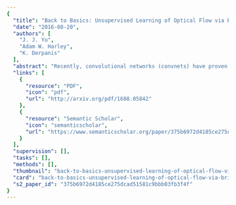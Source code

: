 ```yaml
---
{
  "title": "Back to Basics: Unsupervised Learning of Optical Flow via Brightness Constancy and Motion Smoothness",
  "date": "2016-08-20",
  "authors": [
    "J. J. Yu",
    "Adam W. Harley",
    "K. Derpanis"
  ],
  "abstract": "Recently, convolutional networks (convnets) have proven useful for predicting optical flow. Much of this success is predicated on the availability of large datasets that require expensive and involved data acquisition and laborious labeling. To bypass these challenges, we propose an unsupervised approach (i.e., without leveraging groundtruth flow) to train a convnet end-to-end for predicting optical flow between two images. We use a loss function that combines a data term that measures photometric constancy over time with a spatial term that models the expected variation of flow across the image. Together these losses form a proxy measure for losses based on the groundtruth flow. Empirically, we show that a strong convnet baseline trained with the proposed unsupervised approach outperforms the same network trained with supervision on the KITTI dataset.",
  "links": [
    {
      "resource": "PDF",
      "icon": "pdf",
      "url": "http://arxiv.org/pdf/1608.05842"
    },
    {
      "resource": "Semantic Scholar",
      "icon": "semanticscholar",
      "url": "https://www.semanticscholar.org/paper/375b6972d4185ce275dcad51581c9bbb03fb3f4f"
    }
  ],
  "supervision": [],
  "tasks": [],
  "methods": [],
  "thumbnail": "back-to-basics-unsupervised-learning-of-optical-flow-via-brightness-constancy-and-motion-smoothness-thumb.jpg",
  "card": "back-to-basics-unsupervised-learning-of-optical-flow-via-brightness-constancy-and-motion-smoothness-card.jpg",
  "s2_paper_id": "375b6972d4185ce275dcad51581c9bbb03fb3f4f"
}
---
```


